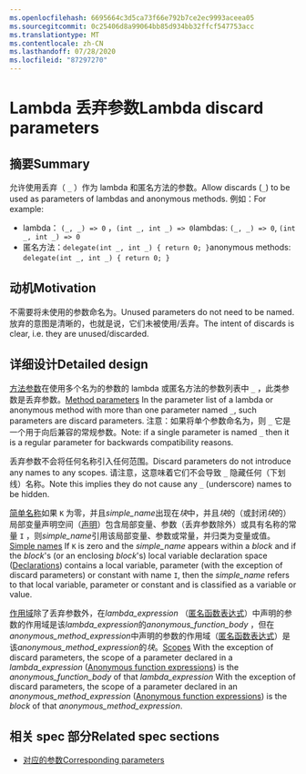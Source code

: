 ```yaml
---
ms.openlocfilehash: 6695664c3d5ca73f66e792b7ce2ec9993aceea05
ms.sourcegitcommit: 0c25406d8a99064bb85d934bb32ffcf547753acc
ms.translationtype: MT
ms.contentlocale: zh-CN
ms.lasthandoff: 07/28/2020
ms.locfileid: "87297270"
---
```

# <a name="lambda-discard-parameters"></a><span data-ttu-id="c6158-101">Lambda 丢弃参数</span><span class="sxs-lookup"><span data-stu-id="c6158-101">Lambda discard parameters</span></span>

## <a name="summary"></a><span data-ttu-id="c6158-102">摘要</span><span class="sxs-lookup"><span data-stu-id="c6158-102">Summary</span></span>

<span data-ttu-id="c6158-103">允许使用丢弃（ `_` ）作为 lambda 和匿名方法的参数。</span><span class="sxs-lookup"><span data-stu-id="c6158-103">Allow discards (`_`) to be used as parameters of lambdas and anonymous methods.</span></span>
<span data-ttu-id="c6158-104">例如：</span><span class="sxs-lookup"><span data-stu-id="c6158-104">For example:</span></span>
- <span data-ttu-id="c6158-105">lambda： `(_, _) => 0` ，`(int _, int _) => 0`</span><span class="sxs-lookup"><span data-stu-id="c6158-105">lambdas: `(_, _) => 0`, `(int _, int _) => 0`</span></span>
- <span data-ttu-id="c6158-106">匿名方法：`delegate(int _, int _) { return 0; }`</span><span class="sxs-lookup"><span data-stu-id="c6158-106">anonymous methods: `delegate(int _, int _) { return 0; }`</span></span>

## <a name="motivation"></a><span data-ttu-id="c6158-107">动机</span><span class="sxs-lookup"><span data-stu-id="c6158-107">Motivation</span></span>

<span data-ttu-id="c6158-108">不需要将未使用的参数命名为。</span><span class="sxs-lookup"><span data-stu-id="c6158-108">Unused parameters do not need to be named.</span></span> <span data-ttu-id="c6158-109">放弃的意图是清晰的，也就是说，它们未被使用/丢弃。</span><span class="sxs-lookup"><span data-stu-id="c6158-109">The intent of discards is clear, i.e. they are unused/discarded.</span></span>

## <a name="detailed-design"></a><span data-ttu-id="c6158-110">详细设计</span><span class="sxs-lookup"><span data-stu-id="c6158-110">Detailed design</span></span>

<span data-ttu-id="c6158-111">[方法参数](https://github.com/dotnet/csharplang/blob/master/spec/classes.md#method-parameters)在使用多个名为的参数的 lambda 或匿名方法的参数列表中 `_` ，此类参数是丢弃参数。</span><span class="sxs-lookup"><span data-stu-id="c6158-111">[Method parameters](https://github.com/dotnet/csharplang/blob/master/spec/classes.md#method-parameters) In the parameter list of a lambda or anonymous method with more than one parameter named `_`, such parameters are discard parameters.</span></span>
<span data-ttu-id="c6158-112">注意：如果将单个参数命名为，则 `_` 它是一个用于向后兼容的常规参数。</span><span class="sxs-lookup"><span data-stu-id="c6158-112">Note: if a single parameter is named `_` then it is a regular parameter for backwards compatibility reasons.</span></span>

<span data-ttu-id="c6158-113">丢弃参数不会将任何名称引入任何范围。</span><span class="sxs-lookup"><span data-stu-id="c6158-113">Discard parameters do not introduce any names to any scopes.</span></span>
<span data-ttu-id="c6158-114">请注意，这意味着它们不会导致 `_` 隐藏任何（下划线）名称。</span><span class="sxs-lookup"><span data-stu-id="c6158-114">Note this implies they do not cause any `_` (underscore) names to be hidden.</span></span>

<span data-ttu-id="c6158-115">[简单名称](https://github.com/dotnet/csharplang/blob/master/spec/expressions.md#simple-names)如果 `K` 为零，并且*simple_name*出现在*块*中，并且*块*的（或封闭*块*的）局部变量声明空间（[声明](basic-concepts.md#declarations)）包含局部变量、参数（丢弃参数除外）或具有名称的常量 `I` ，则*simple_name*引用该局部变量、参数或常量，并归类为变量或值。</span><span class="sxs-lookup"><span data-stu-id="c6158-115">[Simple names](https://github.com/dotnet/csharplang/blob/master/spec/expressions.md#simple-names) If `K` is zero and the *simple_name* appears within a *block* and if the *block*'s (or an enclosing *block*'s) local variable declaration space ([Declarations](basic-concepts.md#declarations)) contains a local variable, parameter (with the exception of discard parameters) or constant with name `I`, then the *simple_name* refers to that local variable, parameter or constant and is classified as a variable or value.</span></span>

<span data-ttu-id="c6158-116">[作用域](https://github.com/dotnet/csharplang/blob/master/spec/basic-concepts.md#scopes)除了丢弃参数外，在*lambda_expression* （[匿名函数表达式](expressions.md#anonymous-function-expressions)）中声明的参数的作用域是该*lambda_expression*的*anonymous_function_body* ，但在*anonymous_method_expression*中声明的参数的作用域（[匿名函数表达式](expressions.md#anonymous-function-expressions)）是该*anonymous_method_expression*的*块*。</span><span class="sxs-lookup"><span data-stu-id="c6158-116">[Scopes](https://github.com/dotnet/csharplang/blob/master/spec/basic-concepts.md#scopes) With the exception of discard parameters, the scope of a parameter declared in a *lambda_expression* ([Anonymous function expressions](expressions.md#anonymous-function-expressions)) is the *anonymous_function_body* of that *lambda_expression* With the exception of discard parameters, the scope of a parameter declared in an *anonymous_method_expression* ([Anonymous function expressions](expressions.md#anonymous-function-expressions)) is the *block* of that *anonymous_method_expression*.</span></span>

## <a name="related-spec-sections"></a><span data-ttu-id="c6158-117">相关 spec 部分</span><span class="sxs-lookup"><span data-stu-id="c6158-117">Related spec sections</span></span>
- [<span data-ttu-id="c6158-118">对应的参数</span><span class="sxs-lookup"><span data-stu-id="c6158-118">Corresponding parameters</span></span>](https://github.com/dotnet/csharplang/blob/master/spec/expressions.md#corresponding-parameters)
